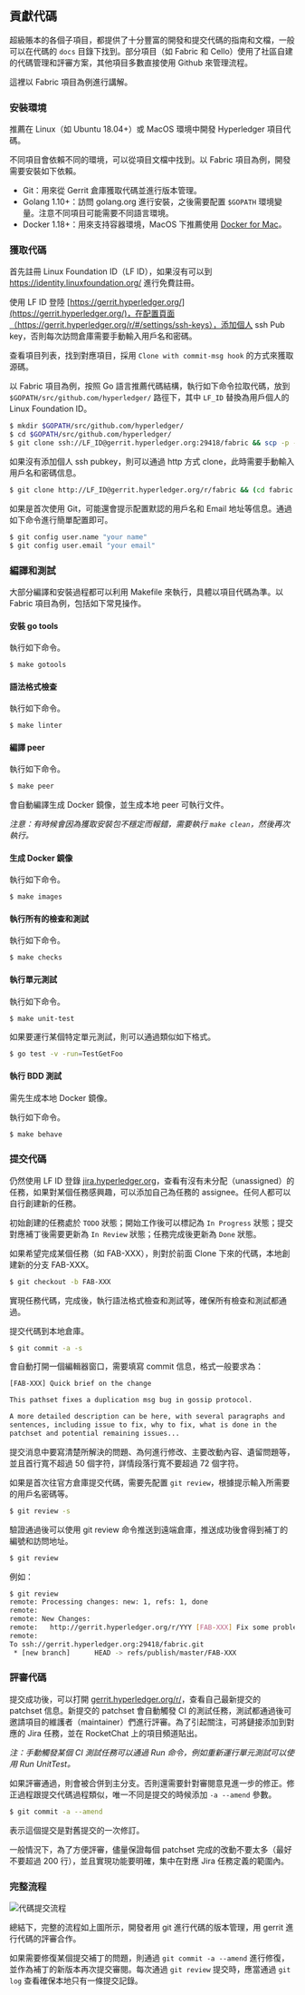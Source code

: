 ## 貢獻代碼

超級賬本的各個子項目，都提供了十分豐富的開發和提交代碼的指南和文檔，一般可以在代碼的 `docs` 目錄下找到。部分項目（如 Fabric 和 Cello）使用了社區自建的代碼管理和評審方案，其他項目多數直接使用 Github 來管理流程。

這裡以 Fabric 項目為例進行講解。

### 安裝環境

推薦在 Linux（如 Ubuntu 18.04+）或 MacOS 環境中開發 Hyperledger 項目代碼。

不同項目會依賴不同的環境，可以從項目文檔中找到。以 Fabric 項目為例，開發需要安裝如下依賴。

* Git：用來從 Gerrit 倉庫獲取代碼並進行版本管理。
* Golang 1.10+：訪問 golang.org 進行安裝，之後需要配置 `$GOPATH` 環境變量。注意不同項目可能需要不同語言環境。
* Docker 1.18+：用來支持容器環境，MacOS 下推薦使用 [Docker for Mac](https://docs.docker.com/docker-for-mac)。

### 獲取代碼

首先註冊 Linux Foundation ID（LF ID），如果沒有可以到 https://identity.linuxfoundation.org/ 進行免費註冊。

使用 LF ID 登陸 [https://gerrit.hyperledger.org/](https://gerrit.hyperledger.org/)，在配置頁面（https://gerrit.hyperledger.org/r/#/settings/ssh-keys），添加個人 ssh Pub key，否則每次訪問倉庫需要手動輸入用戶名和密碼。

查看項目列表，找到對應項目，採用 `Clone with commit-msg hook` 的方式來獲取源碼。

以 Fabric 項目為例，按照 Go 語言推薦代碼結構，執行如下命令拉取代碼，放到 `$GOPATH/src/github.com/hyperledger/` 路徑下，其中 `LF_ID` 替換為用戶個人的 Linux Foundation ID。

```sh
$ mkdir $GOPATH/src/github.com/hyperledger/
$ cd $GOPATH/src/github.com/hyperledger/
$ git clone ssh://LF_ID@gerrit.hyperledger.org:29418/fabric && scp -p -P 29418 LF_ID@gerrit.hyperledger.org:hooks/commit-msg fabric/.git/hooks/
```

如果沒有添加個人 ssh pubkey，則可以通過 http 方式 clone，此時需要手動輸入用戶名和密碼信息。

```sh
$ git clone http://LF_ID@gerrit.hyperledger.org/r/fabric && (cd fabric && curl -kLo `git rev-parse --git-dir`/hooks/commit-msg http://LF_ID@gerrit.hyperledger.org/r/tools/hooks/commit-msg; chmod +x `git rev-parse --git-dir`/hooks/commit-msg)
```

如果是首次使用 Git，可能還會提示配置默認的用戶名和 Email 地址等信息。通過如下命令進行簡單配置即可。

```bash
$ git config user.name "your name"
$ git config user.email "your email"
```

### 編譯和測試

大部分編譯和安裝過程都可以利用 Makefile 來執行，具體以項目代碼為準。以 Fabric 項目為例，包括如下常見操作。

#### 安裝 go tools
執行如下命令。

```sh
$ make gotools
```

#### 語法格式檢查

執行如下命令。

```sh
$ make linter
```

#### 編譯 peer

執行如下命令。

```sh
$ make peer
```

會自動編譯生成 Docker 鏡像，並生成本地 peer 可執行文件。

*注意：有時候會因為獲取安裝包不穩定而報錯，需要執行 `make clean`，然後再次執行。*

#### 生成 Docker 鏡像
執行如下命令。

```sh
$ make images
```

#### 執行所有的檢查和測試
執行如下命令。

```sh
$ make checks
```

#### 執行單元測試

執行如下命令。 

```sh
$ make unit-test
```

如果要運行某個特定單元測試，則可以通過類似如下格式。

```sh
$ go test -v -run=TestGetFoo
```

#### 執行 BDD 測試
需先生成本地 Docker 鏡像。

執行如下命令。 

```sh
$ make behave
```

### 提交代碼

仍然使用 LF ID 登錄 [jira.hyperledger.org](http://jira.hyperledger.org)，查看有沒有未分配（unassigned）的任務，如果對某個任務感興趣，可以添加自己為任務的 assignee。任何人都可以自行創建新的任務。

初始創建的任務處於 `TODO` 狀態；開始工作後可以標記為 `In Progress` 狀態；提交對應補丁後需要更新為 `In Review` 狀態；任務完成後更新為 `Done` 狀態。

如果希望完成某個任務（如 FAB-XXX），則對於前面 Clone 下來的代碼，本地創建新的分支 FAB-XXX。

```sh
$ git checkout -b FAB-XXX
```

實現任務代碼，完成後，執行語法格式檢查和測試等，確保所有檢查和測試都通過。

提交代碼到本地倉庫。

```sh
$ git commit -a -s
```

會自動打開一個編輯器窗口，需要填寫 commit 信息，格式一般要求為：

```bash
[FAB-XXX] Quick brief on the change

This pathset fixes a duplication msg bug in gossip protocol.

A more detailed description can be here, with several paragraphs and 
sentences, including issue to fix, why to fix, what is done in the 
patchset and potential remaining issues...
```

提交消息中要寫清楚所解決的問題、為何進行修改、主要改動內容、遺留問題等，並且首行寬不超過 50 個字符，詳情段落行寬不要超過 72 個字符。

如果是首次往官方倉庫提交代碼，需要先配置 `git review`，根據提示輸入所需要的用戶名密碼等。

```bash
$ git review -s
```

驗證通過後可以使用 git review 命令推送到遠端倉庫，推送成功後會得到補丁的編號和訪問地址。

```sh
$ git review
```

例如：

```bash
$ git review
remote: Processing changes: new: 1, refs: 1, done
remote:
remote: New Changes:
remote:   http://gerrit.hyperledger.org/r/YYY [FAB-XXX] Fix some problem
remote:
To ssh://gerrit.hyperledger.org:29418/fabric.git
 * [new branch]      HEAD -> refs/publish/master/FAB-XXX
```

### 評審代碼

提交成功後，可以打開 [gerrit.hyperledger.org/r/](https://gerrit.hyperledger.org/r/)，查看自己最新提交的 patchset 信息。新提交的 patchset 會自動觸發 CI 的測試任務，測試都通過後可邀請項目的維護者（maintainer）們進行評審。為了引起關注，可將鏈接添加到對應的 Jira 任務，並在 RocketChat 上的項目頻道貼出。

*注：手動觸發某個 CI 測試任務可以通過 Run <Task> 命令，例如重新運行單元測試可以使用 Run UnitTest。*

如果評審通過，則會被合併到主分支。否則還需要針對審閱意見進一步的修正。修正過程跟提交代碼過程類似，唯一不同是提交的時候添加 `-a --amend` 參數。

```sh
$ git commit -a --amend
```

表示這個提交是對舊提交的一次修訂。

一般情況下，為了方便評審，儘量保證每個 patchset 完成的改動不要太多（最好不要超過 200 行），並且實現功能要明確，集中在對應 Jira 任務定義的範圍內。

### 完整流程

![代碼提交流程](_images/patchset-lifecycle.png)

總結下，完整的流程如上圖所示，開發者用 git 進行代碼的版本管理，用 gerrit 進行代碼的評審合作。

如果需要修復某個提交補丁的問題，則通過 `git commit -a --amend` 進行修復，並作為補丁的新版本再次提交審閱。每次通過 `git review` 提交時，應當通過 `git log` 查看確保本地只有一條提交記錄。

